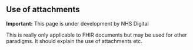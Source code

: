 ## Use of attachments

  <div markdown="span" class="alert alert-warning" role="alert"><i class="fa fa-warning"></i><b> Important:</b> This page is under development by NHS Digital</div>

This is really only applicable to FHIR documents but may be used for other paradigms. It should explain the use of attachments etc.   
